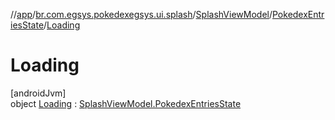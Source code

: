 //[app](../../../../../index.md)/[br.com.egsys.pokedexegsys.ui.splash](../../../index.md)/[SplashViewModel](../../index.md)/[PokedexEntriesState](../index.md)/[Loading](index.md)

# Loading

[androidJvm]\
object [Loading](index.md) : [SplashViewModel.PokedexEntriesState](../index.md)
